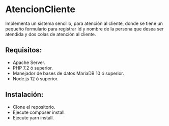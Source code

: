 # AtencionCliente
Implementa un sistema sencillo, para atención al cliente, donde se tiene un pequeño formulario para registrar Id y nombre de la persona que desea ser atendida y dos colas de atención al cliente.

## Requisitos:
- Apache Server.
- PHP 7.2 ó superior.
- Manejador de bases de datos MariaDB 10 ó superior.
- Node.js 12 ó superior.

## Instalación:
- Clone el repositorio.
- Ejecute composer install.
- Ejecute yarn install.
